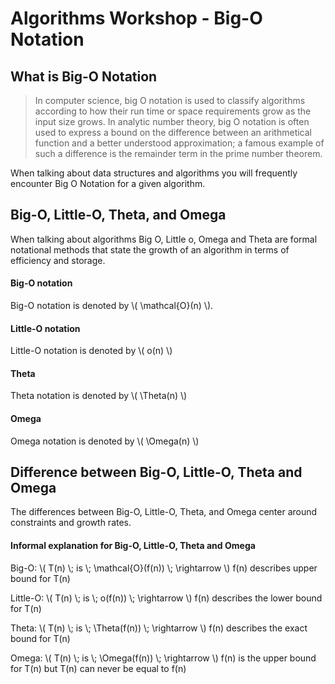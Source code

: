 # Algorithms Workshop - Big-O Notation

## What is Big-O Notation

> In computer science, big O notation is used to classify algorithms according to how their run time or space requirements grow as the input size grows. In analytic number theory, big O notation is often used to express a bound on the difference between an arithmetical function and a better understood approximation; a famous example of such a difference is the remainder term in the prime number theorem.

When talking about data structures and algorithms you will frequently encounter Big O Notation for a given algorithm.

## Big-O, Little-O, Theta, and Omega

When talking about algorithms Big O, Little o, Omega and Theta are formal notational methods that state the growth of an algorithm in terms of efficiency and storage.

#### Big-O notation

Big-O notation is denoted by \\( \mathcal{O}(n) \\). 

#### Little-O notation

Little-O notation is denoted by \\( o(n) \\)

#### Theta 

Theta notation is denoted by \\( \Theta(n) \\)

#### Omega

Omega notation is denoted by \\( \Omega(n) \\)

## Difference between Big-O, Little-O, Theta and Omega

The differences between Big-O, Little-O, Theta, and Omega center around constraints and growth rates.

#### Informal explanation for Big-O, Little-O, Theta and Omega

Big-O: \\( T(n) \\; is \\; \mathcal{O}(f(n)) \\; \rightarrow \\) f(n) describes upper bound for T(n) 

Little-O: \\( T(n) \\; is \\; o(f(n)) \\; \rightarrow \\) f(n) describes the lower bound for T(n)

Theta: \\( T(n) \\; is \\; \Theta(f(n)) \\; \rightarrow \\) f(n) describes the exact bound for T(n)

Omega: \\( T(n) \\; is \\; \Omega(f(n)) \\; \rightarrow \\) f(n) is the upper bound for T(n) but T(n) can never be equal to f(n)